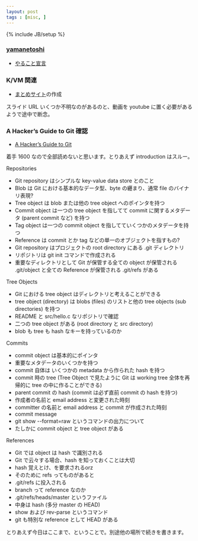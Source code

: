 ```yaml
---
layout: post
tags : [misc, ]
---
```

{% include JB/setup %}

### [yamanetoshi](https://yamanetoshi.github.io/)

* [やること宣言](https://github.com/OkinawaDevOps/okinawadevops.github.com/issues/85)

### K/VM 関連


- [まとめサイト](https://sites.google.com/site/kernelvm/ima-made-no-matome/okinawa)の作成

スライド URL いくつか不明なのがあるのと、動画を youtube に置く必要があるようで途中で断念。


### A Hacker’s Guide to Git 確認

- [A Hacker’s Guide to Git](https://wildlyinaccurate.com/a-hackers-guide-to-git)

着手 1600 なので全部読めないと思います。とりあえず introduction はスルー。

Repositories

- Git repository はシンプルな key-value data store とのこと
- Blob は Git における基本的なデータ型、byte の纒まり、通常 file のバイナリ表現?
- Tree object は blob または他の tree object へのポインタを持つ
- Commit object は一つの tree object を指してて commit に関するメタデータ (parent commit など) を持つ
- Tag object は一つの commit object を指してていくつかのメタデータを持つ
- Reference は commit とか tag などの単一のオブジェクトを指すもの?
- Git repository はプロジェクトの root directory にある .git ディレクトリ
- リポジトリは git init コマンドで作成される
- 重要なディレクトリとして Git が保管する全ての object が保管される .git/object と全ての Reference が保管される .git/refs がある

Tree Objects

- Git における tree object はディレクトリと考えることができる
- tree object (directory) は blobs (files) のリストと他の tree objects (sub directories) を持つ
- README と src/hello.c なリポジトリで確認
- 二つの tree object がある (root directory と src directory)
- blob も tree も hash なキーを持っているのか

Commits

- commit object は基本的にポインタ
- 重要なメタデータのいくつかを持つ
- commit 自体は いくつかの metadata から作られた hash を持つ
- commit 時の tree (Tree Object で見たように Git は working tree 全体を再帰的に tree の中に作ることができる)
- parent commit の hash (commit は必ず直前 commit の hash を持つ)
- 作成者の名前と email address と変更された時刻
- committer の名前と email address と commit が作成された時刻
- commit message
- git show --format=raw というコマンドの出力について
- たしかに commit object と tree object がある

References

- Git では object は hash で識別される
- Git で云々する場合、hash を知っておくことは大切
- hash 覚えとけ、を要求されるorz
- そのために refs ってものがあると
- .git/refs に投入される
- branch って reference なのか
- .git/refs/heads/master というファイル
- 中身は hash (多分 master の HEAD)
- show および rev-parse というコマンド
- git も特別な reference として HEAD がある

とりあえず今日はここまで、ということで。別途他の場所で続きを書きます。
